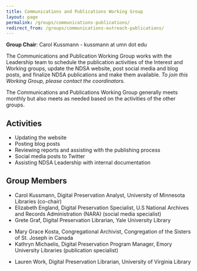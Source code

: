 ```yaml
---
title: Communications and Publications Working Group
layout: page
permalink: /groups/communications-publications/
redirect_from: /groups/communications-outreach-publications/
---
```


**Group Chair**: Carol Kussmann - kussmann at umn dot edu

The Communications and Publication Working Group works with the Leadership team to schedule the publication activities of the Interest and Working groups, update the NDSA website, post social media and blog posts, and finalize NDSA publications and make them available.  *To join this Working Group, please contact the coordinators.*

The Communications and Publications Working Group generally meets monthly but also meets as needed based on the activities of the other groups.  

## Activities
- Updating the website
- Posting blog posts
- Reviewing reports and assisting with the publishing process <!--publishing them to the NDSA OSF site-->
- Social media posts to Twitter
- Assisting NDSA Leadership with internal documentation

## Group Members
- Carol Kussmann, Digital Preservation Analyst, University of Minnesota Libraries (co-chair)
- Elizabeth England, Digital Preservation Specialist, U.S National Archives and Records Administration (NARA) (social media specialist)
- Grete Graf, Digital Preservation Librarian, Yale University Library
<!--- Sadie Menchen, Digital Strategist, Smith College Libraries-->
- Mary Grace Kosta, Congregational Archivist, Congregation of the Sisters of St. Joseph in Canada
- Kathryn Michaelis, Digital Preservation Program Manager, Emory University Libraries (publication specialist)
<!--- Nathan Tallman, Digital Preservation Librarian, Penn State--> 
- Lauren Work, Digital Preservation Librarian, University of Virginia Library
